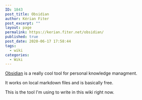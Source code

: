 ```yaml
---
ID: 1843
post_title: Obsidian
author: Kérian Fiter
post_excerpt: ""
layout: page
permalink: https://kerian.fiter.net/obsidian/
published: true
post_date: 2020-06-17 17:58:44
tags:
  - wiki
categories:
  - Wiki
---
```

[Obsidian][1] is a really cool tool for personal knowledge managment.

It works on local markdown files and is basically free.

This is the tool I'm using to write in this wiki right now.

 [1]: https://obsidian.md/
